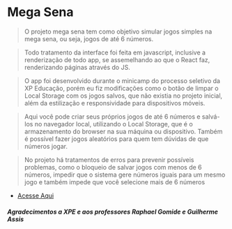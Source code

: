 # Mega Sena

> O projeto mega sena tem como objetivo simular jogos simples na mega sena, ou seja, jogos de até 6 números.

> Todo tratamento da interface foi feita em javascript, inclusive a renderização de todo app, se assemelhando ao que o React faz, renderizando páginas através do JS.

> O app foi desenvolvido durante o minicamp do processo seletivo da XP Educação, porém eu fiz modificações como o botão de limpar o Local Storage com os jogos salvos, que não existia no projeto inicial, além da estilização e responsividade para dispositivos móveis.

> Aqui você pode criar seus próprios jogos de até 6 números e salvá-los no navegador local, utilizando o Local Storage, que é o armazenamento do browser na sua máquina ou dispositivo. Também é possível fazer jogos aleatórios para quem tem dúvidas de que números jogar.

> No projeto há tratamentos de erros para prevenir possíveis problemas, como o bloqueio de salvar jogos com menos de 6 números, impedir que o sistema gere números iguais para um mesmo jogo e também impede que você selecione mais de 6 números

- [Acesse Aqui](https://lsantanaa.github.io/tele-sena)

##### Agradecimentos a XPE e aos professores Raphael Gomide e Guilherme Assis
